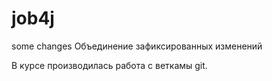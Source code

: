 #   job4j
some changes
Объединение зафиксированных изменений

В курсе производилась работа с веткамы git.
